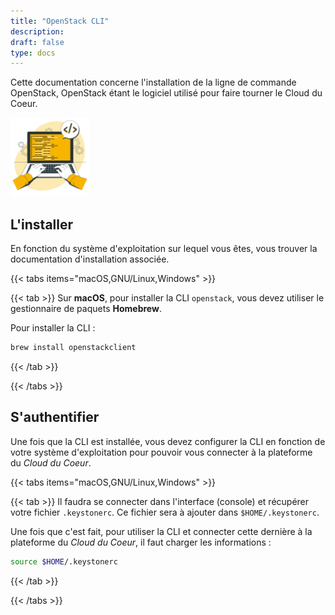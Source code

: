 ```yaml
---
title: "OpenStack CLI"
description:
draft: false
type: docs
---
```


Cette documentation concerne l'installation de la ligne de commande OpenStack, OpenStack étant le logiciel utilisé pour faire tourner le Cloud du Coeur.

<img src="./cdc-illustration-cli.png" alt="CLI OpenStack" style="width: 25%;">

## L'installer

En fonction du système d'exploitation sur lequel vous êtes, vous trouver la documentation d'installation associée.

{{< tabs items="macOS,GNU/Linux,Windows" >}}

{{< tab >}}
Sur **macOS**, pour installer la CLI `openstack`, vous devez utiliser le gestionnaire de paquets **Homebrew**.

Pour installer la CLI :

```bash
brew install openstackclient
```

{{< /tab >}}

{{< /tabs >}}

## S'authentifier

Une fois que la CLI est installée, vous devez configurer la CLI en fonction de votre système d'exploitation pour pouvoir vous connecter à la plateforme du *Cloud du Coeur*.

{{< tabs items="macOS,GNU/Linux,Windows" >}}

{{< tab >}}
Il faudra se connecter dans l'interface (console) et récupérer votre fichier `.keystonerc`. Ce fichier sera à ajouter dans `$HOME/.keystonerc`.

Une fois que c'est fait, pour utiliser la CLI et connecter cette dernière à la plateforme du *Cloud du Coeur*, il faut charger les informations :

```bash
source $HOME/.keystonerc
```

{{< /tab >}}

{{< /tabs >}}
